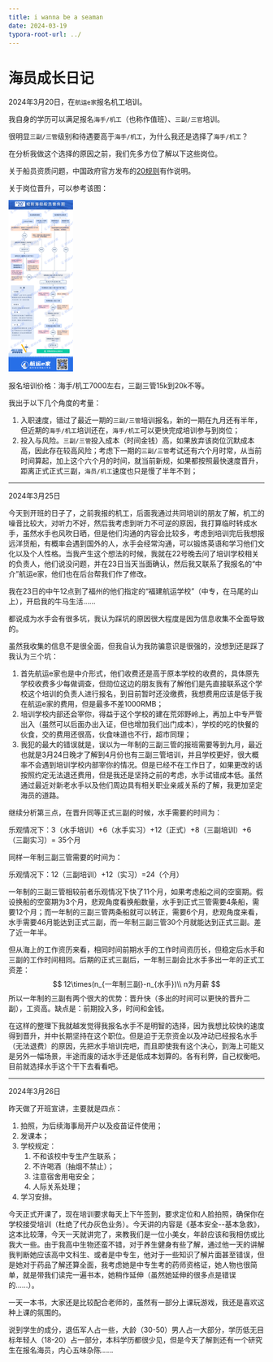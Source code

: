 ```yaml
---
title: i wanna be a seaman
date: 2024-03-19
typora-root-url: ../
---
```


# 海员成长日记

2024年3月20日，在`航运e家`报名机工培训。

我自身的学历可以满足报名`海手/机工`（也称作值班）、`三副/三官`培训。

很明显`三副/三管`级别和待遇要高于`海手/机工`，为什么我还是选择了`海手/机工`？

在分析我做这个选择的原因之前，我们先多方位了解以下这些岗位。

关于船员资质问题，中国政府官方发布的[20规则](https://www.gov.cn/zhengce/zhengceku/2020-07/14/content_5526802.htm)有作说明。

关于岗位晋升，可以参考该图：

<img src="/assets/images/sailor-promotion-in-20-rule.jpg" alt="20规则船员晋升流程图" style="zoom:33%;" />

报名培训价格：海手/机工7000左右，三副三管15k到20k不等。

我出于以下几个角度的考量：

1. 入职速度，错过了最近一期的`三副/三管`培训报名，新的一期在九月还有半年，但近期的`海手/机工`培训还在，`海手/机工`可以更快完成培训参与到岗位；
2. 投入与风险。`三副/三管`投入成本（时间金钱）高，如果放弃该岗位沉默成本高，因此存在较高风险；考虑下一期的`三副/三管`考试还有六个月时常，从当前时间算起，加上这个六个月的时间，就当前新规，如果都按照最快速度晋升，距离正式正式三副，`海员/机工`速度也只是慢了半年不到；

---

2024年3月25日

今天到开班的日子了，之前我报的机工，后面我通过共同培训的朋友了解，机工的噪音比较大，对听力不好，然后我考虑到听力不可逆的原因，我打算临时转成水手，虽然水手也风吹日晒，但是他们沟通的内容会比较多，考虑到培训完后我想报远洋货船，有概率会遇到国外的人，水手会经常沟通，可以锻炼英语和学习他们文化以及个人性格。当我产生这个想法的时候，我就在22号晚去问了培训学校相关的负责人，他们说没问题，并在23日当天当面确认，然后我又联系了我报名的“中介”航运e家，他们也在后台帮我们作了修改。

我在23日的中午12点到了福州的他们指定的“福建航运学校”（中专，在马尾的山上），开启我的牛马生活……

都说成为水手会有很多坑，我认为踩坑的原因很大程度是因为信息收集不全面导致的。

虽然我收集的信息不是很全面，但我自认为我防骗意识是很强的，没想到还是踩了我认为三个坑：

1. 首先航运e家也是中介形式，他们收费还是高于原本学校的收费的，具体原先学校收费多少每做调查，但勋位这边的朋友我有了解他们是先直接联系这个学校这个培训的负责人进行报名，到目前暂时还没缴费，我想费用应该是低于我在航运e家的费用，但是最多不差1000RMB；
2. 培训学校内部还会宰你，得益于这个学校的建在荒郊野岭上，再加上中专严管出入（虽然可以后面办出入证，但也增加我们出门成本），学校的吃的快餐的伙食，交的费用还很高，伙食味道也不行，超市同理；
3. 我犯的最大的错误就是，误以为一年制的三副三管的报班需要等到九月，最近也就是3月24日晚才了解到4月份也有三副三管培训，并且学校更好，很大概率不会遇到培训学校内部宰你的情况。但是已经不在工作日了，如果更改的话按照约定无法退还费用，但是我还是坚持之前的考虑，水手试错成本低。虽然通过最近对新老水手以及他们周边具有相关职业亲戚关系的了解，我更加坚定海员的道路。

继续分析第三点，在晋升同等正式三副的时候，水手需要的时间为：

乐观情况下：3（水手培训）+6（水手实习）+12（正式）+8（三副培训）+6（三副实习）= 35个月

同样一年制三副三管需要的时间为：

乐观情况下：12（三副培训）+12（实习）=24（个月）

一年制的三副三管相较前者乐观情况下快了11个月，如果考虑船之间的空窗期。假设换船的空窗期为3个月，悲观角度看换船数量，水手到正式三管需要4条船，需要12个月；而一年制的三副三管两条船就可以转正，需要6个月，悲观角度来看，水手需要46月能达到正式三副，而一年制三副三管30个月就能达到正式三副。差了近一年半。

但从海上的工作资历来看，相同时间前期水手的工作时间资历长，但稳定后水手和三副的工作时间相同。后期的正式三副后，一年制三副会比水手多出一年的正式工资差：
$$
12\times(n_{一年制三副}-n_{水手})\\
n为月薪
$$
所以一年制的三副有两个很大的优势：晋升快（多出的时间可以更快的晋升二副），工资高。缺点是：前期投入多，时间和金钱。

在这样的整理下我就越发觉得我报名水手不是明智的选择，因为我想比较快的速度得到晋升，并中长期坚持在这个职位。但是迫于无奈资金以及冲动已经报名水手（无法退费）的原因，先把水手培训完吧，而且即使我有这个决心，到海上可能又是另外一幅场景，半途而废的话水手还是低成本划算的。各有利弊，自己权衡吧。目前就选择水手这个干下去看看吧。

---

2024年3月26日

昨天做了开班宣讲，主要就是四点：

1. 拍照，为后续海事局开户以及疫苗证件使用；
2. 发课本；
3. 学校规定：
   1. 不和该校中专生产生联系；
   2. 不许喝酒（抽烟不禁止）；
   3. 注意宿舍用电安全；
   4. 人际关系处理；
4. 学习安排。

今天正式开课了，现在培训要求每天上下午签到，要求定位和人脸拍照，确保你在学校接受培训（杜绝了代办灰色业务）。今天讲的内容是《基本安全--基本急救》，这本比较薄，今天一天就讲完了，来教我们是一位小美女，年龄应该和我相仿或比我大一些。由于我高中生物还蛮不错，对于养生健身有些了解，通过他一天的讲解我判断她应该高中文科生、或者是中专生，他对于一些知识了解片面甚至错误，但是她对于药品了解还算全面，我考虑她是中专生考的药师资格证，她人物也很简单，就是带我们读完一遍书本，她稍作延伸（虽然她延伸的很多点是错误的……）。

一天一本书，大家还是比较配合老师的，虽然有一部分上课玩游戏，我还是喜欢这种上课的氛围的。

说到学生的成分，退伍军人占一些，大龄（30-50）男人占一大部分，学历低无目标年轻人（18-20）占一部分，本科学历都很少见，但是今天了解到还有一个研究生在报名海员，内心五味杂陈……
